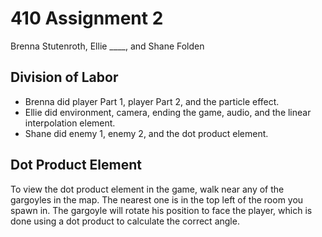 # 410 Assignment 2 
Brenna Stutenroth, Ellie ____, and Shane Folden


## Division of Labor
- Brenna did player Part 1, player Part 2, and the particle effect.
- Ellie did environment, camera, ending the game, audio, and the linear interpolation element.
- Shane did enemy 1, enemy 2, and the dot product element.

## Dot Product Element
To view the dot product element in the game, walk near any of the gargoyles in the map. The nearest one is in the top left of the room you spawn in.
The gargoyle will rotate his position to face the player, which is done using a dot product to calculate the correct angle. 





